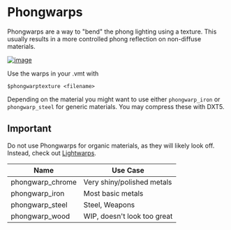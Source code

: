 # Phongwarps

Phongwarps are a way to "bend" the phong lighting using a texture. This usually results in a more controlled phong reflection on non-diffuse materials.

[![image](https://developer.valvesoftware.com/w/images/d/d0/Phongwarp_example.png)]()

Use the warps in your .vmt with

    $phongwarptexture <filename>

Depending on the material you might want to use either ``phongwarp_iron`` or ``phongwarp_steel`` for generic materials.
You may compress these with DXT5.

## Important 
Do not use Phongwarps for organic materials, as they will likely look off. Instead, check out [Lightwarps](https://developer.valvesoftware.com/wiki/$lightwarptexture).

| Name | Use Case |
| --- | --- |
| phongwarp_chrome | Very shiny/polished metals
| phongwarp_iron | Most basic metals
| phongwarp_steel | Steel, Weapons
| phongwarp_wood | WIP, doesn't look too great

